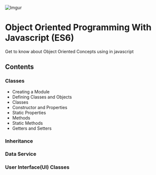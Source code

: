 ![Imgur](http://i.imgur.com/GnBGjvp.jpg)
# Object Oriented Programming With Javascript (ES6)
Get to know about Object Oriented Concepts using in javascript

## Contents

### Classes
- Creating a Module
- Defining Classes and Objects
- Classes
- Constructor and Properties
- Static Properties
- Methods
- Static Methods
- Getters and Setters

### Inheritance
### Data Service
### User Interface(UI) Classes



